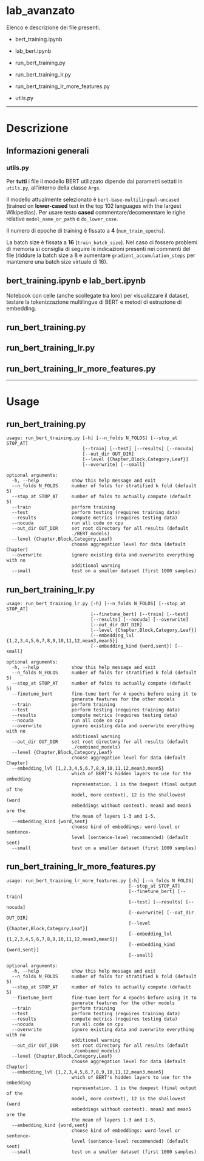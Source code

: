 # lab_avanzato
Elenco e descrizione dei file presenti.


- bert_training.ipynb
- lab_bert.ipynb

- run_bert_training.py
- run_bert_training_lr.py
- run_bert_training_lr_more_features.py
- utils.py

----

# Descrizione

## Informazioni generali
### utils.py
Per **tutti** i file il modello BERT utilizzato dipende dai parametri settati in `utils.py`, all'interno della classe `Args`.

Il modello attualmente selezionato è `bert-base-multilingual-uncased` (trained on **lower-cased** text in the top 102 languages with the largest Wikipedias). Per usare testo **cased** commentare/decomenntare le righe relative `model_name_or_path` e `do_lower_case`.

Il numero di epoche di training è fissato a **4** (`num_train_epochs`).

La batch size è fissata a **16** (`train_batch_size`). Nel caso ci fossero problemi di memoria si consiglia di seguire le indicazioni presenti nei commenti del file (riddure la batch size a 8 e aumentare `gradient_accumulation_steps` per mantenere una batch size virtuale di 16).

## bert_training.ipynb e lab_bert.ipynb
Notebook con celle (anche scollegate tra loro) per visualizzare il dataset, testare la tokenizzazione multilingue di BERT e metodi di estrazione di embedding.

## run_bert_training.py

## run_bert_training_lr.py

## run_bert_training_lr_more_features.py


----

# Usage

## run_bert_training.py
```
usage: run_bert_training.py [-h] [--n_folds N_FOLDS] [--stop_at STOP_AT]
                            [--train] [--test] [--results] [--nocuda]
                            [--out_dir OUT_DIR]
                            [--level {Chapter,Block,Category,Leaf}]
                            [--overwrite] [--small]

optional arguments:
  -h, --help            show this help message and exit
  --n_folds N_FOLDS     number of folds for stratified k fold (default 5)
  --stop_at STOP_AT     number of folds to actually compute (default 5)
  --train               perform training
  --test                perform testing (requires training data)
  --results             compute metrics (requires testing data)
  --nocuda              run all code on cpu
  --out_dir OUT_DIR     set root directory for all results (default
                        ./BERT_models)
  --level {Chapter,Block,Category,Leaf}
                        choose aggregation level for data (default Chapter)
  --overwrite           ignore existing data and overwrite everything with no
                        additional warning
  --small               test on a smaller dataset (first 1000 samples)

```

## run_bert_training_lr.py
```
usage: run_bert_training_lr.py [-h] [--n_folds N_FOLDS] [--stop_at STOP_AT]
                               [--finetune_bert] [--train] [--test]
                               [--results] [--nocuda] [--overwrite]
                               [--out_dir OUT_DIR]
                               [--level {Chapter,Block,Category,Leaf}]
                               [--embedding_lvl {1,2,3,4,5,6,7,8,9,10,11,12,mean3,mean5}]
                               [--embedding_kind {word,sent}] [--small]

optional arguments:
  -h, --help            show this help message and exit
  --n_folds N_FOLDS     number of folds for stratified k fold (default 5)
  --stop_at STOP_AT     number of folds to actually compute (default 5)
  --finetune_bert       fine-tune bert for 4 epochs before using it to
                        generate features for the other models
  --train               perform training
  --test                perform testing (requires training data)
  --results             compute metrics (requires testing data)
  --nocuda              run all code on cpu
  --overwrite           ignore existing data and overwrite everything with no
                        additional warning
  --out_dir OUT_DIR     set root directory for all results (default
                        ./combined_models)
  --level {Chapter,Block,Category,Leaf}
                        choose aggregation level for data (default Chapter)
  --embedding_lvl {1,2,3,4,5,6,7,8,9,10,11,12,mean3,mean5}
                        which of BERT's hidden layers to use for the embedding
                        representation. 1 is the deepest (final output of the
                        model, more context), 12 is the shallowest (word
                        embeddings without context). mean3 and mean5 are the
                        the mean of layers 1-3 and 1-5.
  --embedding_kind {word,sent}
                        choose kind of embeddings: word-level or sentence-
                        level (sentence-level recommended) (default sent)
  --small               test on a smaller dataset (first 1000 samples)
```

## run_bert_training_lr_more_features.py
```
usage: run_bert_training_lr_more_features.py [-h] [--n_folds N_FOLDS]
                                             [--stop_at STOP_AT]
                                             [--finetune_bert] [--train]
                                             [--test] [--results] [--nocuda]
                                             [--overwrite] [--out_dir OUT_DIR]
                                             [--level {Chapter,Block,Category,Leaf}]
                                             [--embedding_lvl {1,2,3,4,5,6,7,8,9,10,11,12,mean3,mean5}]
                                             [--embedding_kind {word,sent}]
                                             [--small]

optional arguments:
  -h, --help            show this help message and exit
  --n_folds N_FOLDS     number of folds for stratified k fold (default 5)
  --stop_at STOP_AT     number of folds to actually compute (default 5)
  --finetune_bert       fine-tune bert for 4 epochs before using it to
                        generate features for the other models
  --train               perform training
  --test                perform testing (requires training data)
  --results             compute metrics (requires testing data)
  --nocuda              run all code on cpu
  --overwrite           ignore existing data and overwrite everything with no
                        additional warning
  --out_dir OUT_DIR     set root directory for all results (default
                        ./combined_models)
  --level {Chapter,Block,Category,Leaf}
                        choose aggregation level for data (default Chapter)
  --embedding_lvl {1,2,3,4,5,6,7,8,9,10,11,12,mean3,mean5}
                        which of BERT's hidden layers to use for the embedding
                        representation. 1 is the deepest (final output of the
                        model, more context), 12 is the shallowest (word
                        embeddings without context). mean3 and mean5 are the
                        the mean of layers 1-3 and 1-5.
  --embedding_kind {word,sent}
                        choose kind of embeddings: word-level or sentence-
                        level (sentence-level recommended) (default sent)
  --small               test on a smaller dataset (first 1000 samples)
  ```
